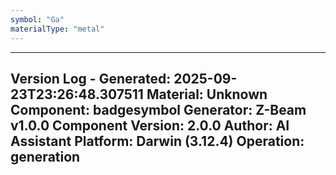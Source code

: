```yaml
---
symbol: "Ga"
materialType: "metal"
---
```


---
Version Log - Generated: 2025-09-23T23:26:48.307511
Material: Unknown
Component: badgesymbol
Generator: Z-Beam v1.0.0
Component Version: 2.0.0
Author: AI Assistant
Platform: Darwin (3.12.4)
Operation: generation
---